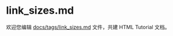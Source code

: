 link_sizes.md
===

欢迎您编辑 <a target="__blank" href="https://github.com/jaywcjlove/html-tutorial/blob/master/docs/tags/link_sizes.md">docs/tags/link_sizes.md</a> 文件，共建 HTML Tutorial 文档。